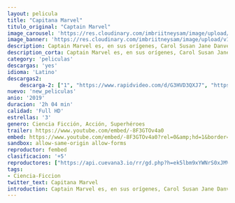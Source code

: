 ```yaml
---
layout: pelicula
title: "Capitana Marvel"
titulo_original: "Captain Marvel"
image_carousel: 'https://res.cloudinary.com/imbriitneysam/image/upload/v1555715089/capitana-poster-min.jpg'
image_banner: 'https://res.cloudinary.com/imbriitneysam/image/upload/v1555715091/capitana-banner-min.jpg'
description: Captain Marvel es, en sus orígenes, Carol Susan Jane Danvers, la hermana mayor de tres hermanos criados en una familia tradicional de Boston. Durante años tuvo que soportar el machismo de su padre hasta cumplir los 18, donde se alistó en la Fuerza Aérea de Estados Unidos, para convertirse en piloto.
description_corta: Captain Marvel es, en sus orígenes, Carol Susan Jane Danvers, la hermana mayor de tres hermanos criados en una familia tradicional de Boston. Durante años tuvo que soportar el machismo de su padre hasta...
category: 'peliculas'
descargas: 'yes'
idioma: 'Latino'
descargas2:
    descarga-2: ["1", "https://www.rapidvideo.com/d/G3HVD3QXJ7", "https://www.google.com/s2/favicons?domain=www.rapidvideo.com","RapidVideo","https://res.cloudinary.com/imbriitneysam/image/upload/v1541473684/mexico.png", "Latino", "Full HD"]
nuevo: 'new_peliculas'
anio: '2019'
duracion: '2h 04 min'
calidad: 'Full HD'
estrellas: '3'
genero: Ciencia Ficción, Acción, Superhéroes
trailer: https://www.youtube.com/embed/-8F3GTOv4a0
embed: https://www.youtube.com/embed/-8F3GTOv4a0?rel=0&amp;hd=1&border=0&wmode=opaque&enablejsapi=1&modestbranding=1&controls=1&showinfo=1
sandbox: allow-same-origin allow-forms
reproductor: fembed
clasificacion: '+5'
reproductores: ["https://api.cuevana3.io/rr/gd.php?h=ek5lbm9xYWNrS0xJMVp5b21KREk0dFBLbjVkaHhkRGdrOG1jbnBpUnhhS1ZuSGgrZzZhMnBkdlhvV2lxbTQ3aHA2aWNtNUxYeXVtVXlXdWZoYlhPNUpXU3FadVkyUT09"]
tags:
- Ciencia-Ficcion
twitter_text: Capitana Marvel
introduction: Captain Marvel es, en sus orígenes, Carol Susan Jane Danvers, la hermana mayor de tres hermanos criados en una familia tradicional de Boston. Durante años tuvo que soportar el machismo de su padre hasta cumplir los 18, donde se alistó en la Fuerza Aérea de Estados Unidos, para convertirse en piloto.
---
```












